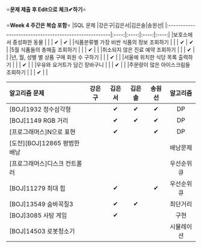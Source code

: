 ⭐**문제 제출 후 Edit으로 체크✔하기**⭐<br/><br/>
⭐**Week 4 주간은 복습 포함**⭐
|SQL 문제                                               |강은구|김은서|김은솔|송원선|
|:------------------------------------------------------|:----:|:----:|:----:|:----:|
|보호소에서 중성화한 동물                                |      |      |   ✔   |  ✔    | 
|식품분류별 가장 비싼 식품의 정보 조회하기               |      |       |     ✔  |  ✔  | 
|5월 식품들의 총매출 조회하기                            |      |      |    ✔  |      | 
|취소되지 않은 진료 예약 조회하기                        |      |      |    ✔   |      | 
|년, 월, 성별 별 상품 구매 회원 수 구하기                |      |      |    ✔   |      | 
|서울에 위치한 식당 목록 출력하기                        |      |      |    ✔   |      | 
|우유와 요거트가 담긴 장바구니                           |      |      |    ✔   |      | 
|주문량이 많은 아이스크림들 조회하기                     |      |      |     ✔  |      | 

|알고리즘 문제                 |강은구|김은서|김은솔|송원선|알고리즘|
|:------------------------------|:----:|:----:|:----:|:----:|:------:|
|[BOJ]1932 정수삼각형           |      |   ✔  |    ✔ |   ✔   |DP       |
|[BOJ]1149 RGB 거리             |      |   ✔  |    ✔ |   ✔   |DP       |
|[프로그래머스]N으로 표현        |      |   ✔  |      |   ✔   |DP        |
|[도전][BOJ]12865 평범한 배낭   |      |      |      |      |배낭문제  |
|[프로그래머스]디스크 컨트롤러   |      |      |      |      |우선순위큐|
|[BOJ]11279 최대 힙            |      |  ✔  |      |   ✔   |우선순위큐|
|[BOJ]13549 숨바꼭질3          |      |  ✔  |   ✔  |      |최단거리  |
|[BOJ]3085 사탕 게임           |      |  ✔  |      |      |구현      |
|[BOJ]14503 로봇청소기         |      |      |      |      |시뮬레이션|
